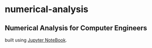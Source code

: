 # numerical-analysis
## Numerical Analysis for Computer Engineers
built using [Jupyter NoteBook](https://jupyter.org/).
